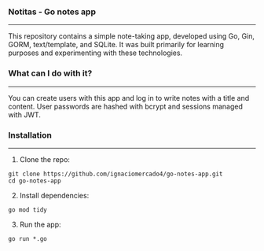 ### Notitas - Go notes app
---
This repository contains a simple note-taking app, developed using Go, Gin, GORM, text/template, and SQLite. It was built primarily for learning purposes and experimenting with these technologies.

### What can I do with it?
---
You can create users with this app and log in to write notes with a title and content. User passwords are hashed with bcrypt and sessions managed with JWT.

### Installation
---
1. Clone the repo:
```
git clone https://github.com/ignaciomercado4/go-notes-app.git
cd go-notes-app
```

2. Install dependencies:
```
go mod tidy
```

3. Run the app:
```
go run *.go
```
